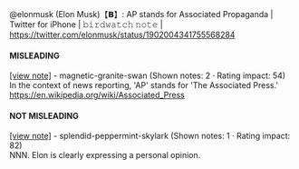 @elonmusk (Elon Musk)【𝗕】: AP stands for Associated Propaganda | Twitter for iPhone | 𝚋𝚒𝚛𝚍𝚠𝚊𝚝𝚌𝚑 𝚗𝚘𝚝𝚎 | https://twitter.com/elonmusk/status/1902004341755568284

#### MISLEADING

[[view note]](https://x.com/i/birdwatch/n/1902051697242857887) - magnetic-granite-swan (Shown notes: 2 · Rating impact: 54)\
In the context of news reporting, 'AP' stands for 'The Associated Press.'
https://en.wikipedia.org/wiki/Associated_Press

#### NOT MISLEADING

[[view note]](https://x.com/i/birdwatch/n/1902059643930833392) - splendid-peppermint-skylark (Shown notes: 1 · Rating impact: 82)\
NNN. Elon is clearly expressing a personal opinion. 
